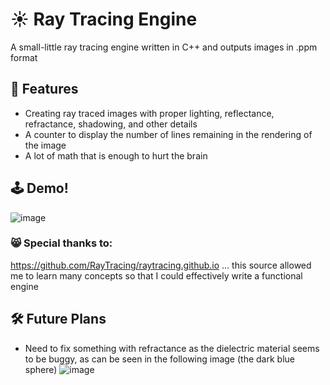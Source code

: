 # ☀️ Ray Tracing Engine

A small-little ray tracing engine written in C++ and outputs images in .ppm format

## 📜 Features
- Creating ray traced images with proper lighting, reflectance, refractance, shadowing, and other details
- A counter to display the number of lines remaining in the rendering of the image
- A lot of math that is enough to hurt the brain

## 🕹️ Demo!
![image](https://user-images.githubusercontent.com/88013020/211924890-fcf5b26a-7507-42ce-b011-7694d54fade2.png)

### 😸 Special thanks to:
https://github.com/RayTracing/raytracing.github.io ...
this source allowed me to learn many concepts so that I could effectively write a functional engine

## 🛠️ Future Plans
- Need to fix something with refractance as the dielectric material seems to be buggy, as can be seen in the following image (the dark blue sphere)
![image](https://user-images.githubusercontent.com/88013020/211227274-fc1ade6e-8c85-45af-b837-8116c307d749.png)
